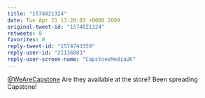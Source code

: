 ```yaml
---
title: "1574821324"
date: Tue Apr 21 13:28:03 +0000 2009
original-tweet-id: "1574821324"
retweets: 0
favorites: 0
reply-tweet-id: "1574743359"
reply-user-id: "21136803"
reply-user-screen-name: "CapstoneMediaUK"
---
```

<a href="https://twitter.com/WeAreCapstone">@WeAreCapstone</a> Are they available at the store? Been spreading Capstone!
